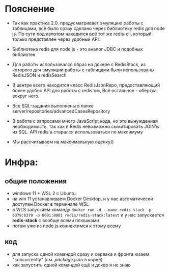 # Пояснение

- Так как практика 2.0. предусматривает эмуляцию работы с таблицами, всё было сразу сделано через библиотеку redis для node js. 
По сути под капотом находится всё тот же redis-cli, который только представлен через удобный API.

- Библиотека redis для node js - это аналог JDBC и подобных библиотек

- Для работы использовался образ на докере с RedisStack, из которого для эмуляции работы с таблицами были использованы RedisJSON и redisSearch

- В центре всего находится класс RedisJsonRepo, предоставляющий более удобно API для работы с redis'ом, Всё остальное - обёртка вокруг него.

- Все SQL-задания выполнены в папке server/repositories/advancedCasesRepository

- В работе с запросами много JavaScript кода, но это вынужденная необходимость, так как в Redis невозможно сымитировать JOIN'ы из SQL. API redis'а старался использоваться по максимуму

- Мы рассчитываем на максимальную оценку))

# Инфра:

## общие положения
- windows 11 + WSL 2 с Ubuntu.
- на win 11 устанавливаем Docker Desktop, и у нас автоматически доступен Docker в терминале WSL
- в WLS запускаем команду ```docker run -d --name redis-stack -p 6379:6379 -p 8001:8001 redis/redis-stack:latest``` и у нас запускается <b>redis-stack</b> с вообще всеми плюшками
- потом уже из node.js коннектимся к этому всему

## код
- для запуска одной командой сразу и сервака и фронта юзаем "concurrently" (см. <i>package.json</i> в корне)
- как запустить одной командой ещё и докер я не знаю

